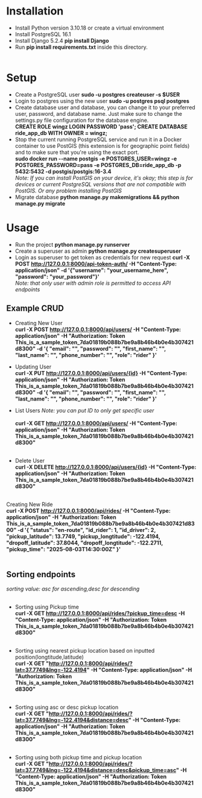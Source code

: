 # Installation<br>
*  Install Python version 3.10.18 or create a virtual environment<br>
* Install PostgreSQL 16.1<br>
* Install Django 5.2.4 **pip install Django**<br>
* Run **pip install requirements.txt** inside this directory.<br><br>

# Setup<br>
* Create a PostgreSQL user **sudo -u postgres createuser -s $USER**<br>
* Login to postgres using the new user **sudo -u postgres psql postgres**<br>
* Create database user and database, you can change it to your preferred user, password, and database name. Just make sure to change the settings.py file configuration for the database engine.<br>
  **CREATE ROLE wingz LOGIN PASSWORD 'pass';
    CREATE DATABASE ride_app_db WITH OWNER = wingz;**<br>
* Stop the current running PostgreSQL service and run it in a Docker container to use PostGIS (this extension is for geographic point fields) and to make sure that you're using the exact port.<br>
  **sudo docker run --name postgis   -e POSTGRES_USER=wingz   -e POSTGRES_PASSWORD=pass   -e POSTGRES_DB=ride_app_db   -p 5432:5432   -d postgis/postgis:16-3.4**<br>
*Note: If you can install PostGIS on your device, it's okay; this step is for devices or current PostgreSQL versions that are not compatible with PostGIS. Or any problem installing PostGIS*<br>
* Migrate database **python manage.py makemigrations && python manage.py migrate** <br>

# Usage<br>
* Run the project **python manage.py runserver**<br>
* Create a superuser as admin **python manage.py createsuperuser**<br>
* Login as superuser to get token as credentials for new request **curl -X POST http://127.0.0.1:8000/api-token-auth/   -H "Content-Type: application/json"   -d '{"username": "your_username_here", "password": "your_password"}'**<br>
*Note: that only user with admin role is permitted to access API endpoints*<br>
## Example CRUD<br>
* Creating New User<br>
**curl -X POST http://127.0.0.1:8000/api/users/   -H "Content-Type: application/json"   -H "Authorization: Token This_is_a_sample_token_7da01819b088b7be9a8b46b4b0e4b307421d8300"   -d '{
        "email": "",
        "password": "",
        "first_name": "",
        "last_name": "",
        "phone_number": "",
        "role": "rider"
      }'**<br>
      
* Updating User<br>
**curl -X PUT http://127.0.0.1:8000/api/users/{id}   -H "Content-Type: application/json"   -H "Authorization: Token This_is_a_sample_token_7da01819b088b7be9a8b46b4b0e4b307421d8300"   -d '{
        "email": "",
        "password": "",
        "first_name": "",
        "last_name": "",
        "phone_number": "",
        "role": "rider"
      }'**<br>
      
* List Users *Note: you can put ID to only get specific user*  <br>    
**curl -X GET http://127.0.0.1:8000/api/users/   -H "Content-Type: application/json"   -H "Authorization: Token This_is_a_sample_token_7da01819b088b7be9a8b46b4b0e4b307421d8300"**<br><br>

* Delete User <br>
**curl -X DELETE http://127.0.0.1:8000/api/users/{id}   -H "Content-Type: application/json"   -H "Authorization: Token This_is_a_sample_token_7da01819b088b7be9a8b46b4b0e4b307421d8300"**<br><br>

Creating New Ride<br>
**curl -X POST http://127.0.0.1:8000/api/rides/   -H "Content-Type: application/json"   -H "Authorization: Token This_is_a_sample_token_7da01819b088b7be9a8b46b4b0e4b307421d8300"   -d '{
    "status": "en-route",
    "id_rider": 1,
    "id_driver": 2,
    "pickup_latitude": 13.7749,
    "pickup_longtitude": -122.4194,
    "dropoff_latitude": 37.8044,
    "dropoff_longtitude": -122.2711,
    "pickup_time": "2025-08-03T14:30:00Z"
      }'**<br><br>
      
## Sorting endpoints <br>
*sorting value: asc for ascending,desc for descending*<br><br>

* Sorting using Pickup time<br>
**curl -X GET http://127.0.0.1:8000/api/rides/?pickup_time=desc   -H "Content-Type: application/json"   -H "Authorization: Token This_is_a_sample_token_7da01819b088b7be9a8b46b4b0e4b307421d8300"**<br><br>

* Sorting using nearest pickup location based on inputted position(longtitude,latitude)<br>
**curl -X GET "http://127.0.0.1:8000/api/rides/?lat=37.7749&lng=-122.4194" -H "Content-Type: application/json" -H "Authorization: Token This_is_a_sample_token_7da01819b088b7be9a8b46b4b0e4b307421d8300"**<br><br>

* Sorting using asc or desc pickup location<br>
**curl -X GET "http://127.0.0.1:8000/api/rides/?lat=37.7749&lng=-122.4194&distance=desc" -H "Content-Type: application/json" -H "Authorization: Token This_is_a_sample_token_7da01819b088b7be9a8b46b4b0e4b307421d8300"**<br><br>

* Sorting using both pickup time and pickup location<br>
**curl -X GET "http://127.0.0.1:8000/api/rides/?lat=37.7749&lng=-122.4194&distance=desc&pickup_time=asc" -H "Content-Type: application/json" -H "Authorization: Token This_is_a_sample_token_7da01819b088b7be9a8b46b4b0e4b307421d8300"**<br><br>


